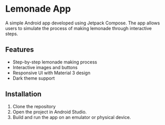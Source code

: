 # Lemonade App

A simple Android app developed using Jetpack Compose. The app allows users to simulate the process of making lemonade through interactive steps.

## Features

- Step-by-step lemonade making process
- Interactive images and buttons
- Responsive UI with Material 3 design
- Dark theme support

## Installation

1. Clone the repository
2. Open the project in Android Studio.
3. Build and run the app on an emulator or physical device.
